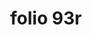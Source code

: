 ---
layout: edition
title: folio 93r
manuscript: Turin, Biblioteca Nazionale, MS N.III.19
sigla: T
iip: t093r.tif
milestone: 185
---